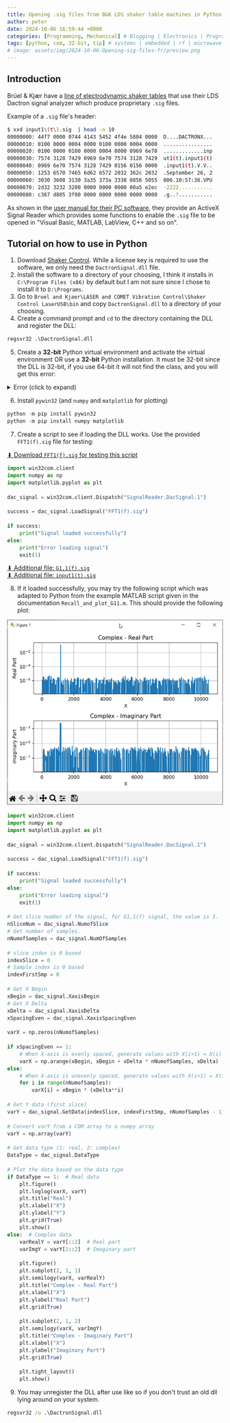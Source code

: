 ```yaml
---
title: Opening .sig files from B&K LDS shaker table machines in Python
author: peter
date: 2024-10-06 16:59:44 +0800
categories: [Programming, Mechanical] # Blogging | Electronics | Programming | Mechanical | SelfHosting
tags: [python, com, 32-bit, tip] # systems | embedded | rf | microwave | electronics | solidworks | automation | tip
# image: assets/img/2024-10-06-Opening-sig-files-fr/preview.png
---
```


## Introduction

Brüel & Kjær have a [line of electrodynamic shaker tables](https://www.hbkworld.com/en/products/vibration-testing/shaker-systems#!ref_bksv.com) that use their LDS Dactron signal analyzer which produce proprietary `.sig` files.

Example of a `.sig` file's header:

```bash
$ xxd input1\(t\).sig  | head -n 10
00000000: 44f7 0000 0744 4143 5452 4f4e 5804 0000  D....DACTRONX...
00000010: 0100 0000 0004 0000 0100 0000 0004 0000  ................
00000020: 0100 0000 0100 0000 0004 0000 0969 6e70  .............inp
00000030: 7574 3128 7429 0969 6e70 7574 3128 7429  ut1(t).input1(t)
00000040: 0969 6e70 7574 3128 7429 0156 0156 0000  .input1(t).V.V..
00000050: 1253 6570 7465 6d62 6572 2032 362c 2032  .September 26, 2
00000060: 3030 3608 3130 3a35 373a 3338 0856 5055  006.10:57:38.VPU
00000070: 2d32 3232 3200 0000 0000 0000 00a5 e2ec  -2222...........
00000080: c367 d805 3f00 0000 0000 0000 0000 0000  .g..?...........
```

As shown in the [user manual for their PC software](https://www.bksv.com/downloads/dactron/shakercontroller/manuals/shakercontroluserguide6.3.pdf), they provide an ActiveX Signal Reader which provides some functions to enable the `.sig` file to be opened in "Visual Basic, MATLAB, LabView, C++ and so on".

## Tutorial on how to use in Python

1. Download [Shaker Control](https://www.bksv.com/en/services/downloads/vibration-control-software/version-9). While a license key is required to use the software, we only need the `DactronSignal.dll` file.
2. Install the software to a directory of your choosing, I think it installs in `C:\Program Files (x86)` by default but I am not sure since I chose to install it to `D:\Programs`.
3. Go to `Bruel and Kjaer\LASER and COMET Vibration Control\Shaker Control LaserUSB\bin` and copy `DactronSignal.dll` to a directory of your choosing.
4. Create a command prompt and `cd` to the directory containing the DLL and register the DLL:

```bat
regsvr32 .\DactronSignal.dll
```

5. Create a **32-bit** Python virtual environment and activate the virtual environment OR use a **32-bit** Python installation. It must be 32-bit since the DLL is 32-bit, if you use 64-bit it will not find the class, and you will get this error:

<details close><summary>Error (click to expand)</summary>

```powershell
PS C:\<path>\signal_reader> python
Python 3.9.6 (tags/v3.9.6:db3ff76, Jun 28 2021, 15:26:21) [MSC v.1929 64 bit (AMD64)] on win32
Type "help", "copyright", "credits" or "license" for more information.
>>> exit()
PS C:\<path>\signal_reader> python .\test.py
Traceback (most recent call last):
  File "C:\Python39\lib\site-packages\win32com\client\dynamic.py", line 86, in _GetGoodDispatch
    IDispatch = pythoncom.connect(IDispatch)
pywintypes.com_error: (-2147221021, 'Operation unavailable', None, None)

During handling of the above exception, another exception occurred:

Traceback (most recent call last):
File "C:\<path>\signal_reader\test.py", line 6, in <module>
dac_signal = win32com.client.Dispatch("SignalReader.DacSignal.1")
File "C:\Python39\lib\site-packages\win32com\client\_\_init\_\_.py", line 117, in Dispatch
dispatch, userName = dynamic.\_GetGoodDispatchAndUserName(dispatch, userName, clsctx)
File "C:\Python39\lib\site-packages\win32com\client\dynamic.py", line 106, in \_GetGoodDispatchAndUserName
return (\_GetGoodDispatch(IDispatch, clsctx), userName)
File "C:\Python39\lib\site-packages\win32com\client\dynamic.py", line 88, in \_GetGoodDispatch
IDispatch = pythoncom.CoCreateInstance(
pywintypes.com_error: (-2147221164, 'Class not registered', None, None)
PS C:\<path>\signal_reader>

```

</details>

6. Install `pywin32` (and `numpy` and `matplotlib` for plotting)

```powershell
python -m pip install pywin32
python -m pip install numpy matplotlib
```

7. Create a script to see if loading the DLL works. Use the provided `FFT1(f).sig` file for testing:

[⬇ Download `FFT1(f).sig` for testing this script](</assets/lib/2024-10-06-Opening-sig-files-fr/FFT1(f).sig>)

```python
import win32com.client
import numpy as np
import matplotlib.pyplot as plt

dac_signal = win32com.client.Dispatch("SignalReader.DacSignal.1")

success = dac_signal.LoadSignal("FFT1(f).sig")

if success:
    print("Signal loaded successfully")
else:
    print("Error loading signal")
    exit(1)
```

[⬇ Additional file: `G1,1(f).sig`](</assets/lib/2024-10-06-Opening-sig-files-fr/G1,1(f).sig>)\
[⬇ Additional file: `input1(t).sig`](</assets/lib/2024-10-06-Opening-sig-files-fr/input1(t).sig>)

8. If it loaded successfully, you may try the following script which was adapted to Python from the example MATLAB script given in the documentation `Recall_and_plot_G11.m`. This should provide the following plot:

![FFT1(f).sig plot](/assets/img/2024-10-06-Opening-sig-files-fr/plot_fft.png)

```python
import win32com.client
import numpy as np
import matplotlib.pyplot as plt

dac_signal = win32com.client.Dispatch("SignalReader.DacSignal.1")

success = dac_signal.LoadSignal("FFT1(f).sig")

if success:
    print("Signal loaded successfully")
else:
    print("Error loading signal")
    exit(1)

# Get slice number of the signal, for G1,1(f) signal, the value is 1.
nSliceNum = dac_signal.NumofSlice
# Get number of samples.
nNumofSamples = dac_signal.NumOfSamples

# slice index is 0 based
indexSlice = 0
# Sample index is 0 based
indexFirstSmp = 0

# Get X Begin
xBegin = dac_signal.XaxisBegin
# Get X Delta
xDelta = dac_signal.XaxisDelta
xSpacingEven = dac_signal.XaxisSpacingEven

varX = np.zeros(nNumofSamples)

if xSpacingEven == 1:
    # When X-axis is evenly spaced, generate values with X(i+1) = X(i) + XDelta
    varX = np.arange(xBegin, xBegin + xDelta * nNumofSamples, xDelta)
else:
    # When X-axis is unevenly spaced, generate values with X(i+1) = X(i) * XDelta
    for i in range(nNumofSamples):
        varX[i] = xBegin * (xDelta**i)

# Get Y data (first slice)
varY = dac_signal.GetData(indexSlice, indexFirstSmp, nNumofSamples - 1)

# Convert varY from a COM array to a numpy array
varY = np.array(varY)

# Get data type (1: real, 2: complex)
DataType = dac_signal.DataType

# Plot the data based on the data type
if DataType == 1:  # Real data
    plt.figure()
    plt.loglog(varX, varY)
    plt.title("Real")
    plt.xlabel("X")
    plt.ylabel("Y")
    plt.grid(True)
    plt.show()
else:  # Complex data
    varRealY = varY[::2]  # Real part
    varImgY = varY[1::2]  # Imaginary part

    plt.figure()
    plt.subplot(2, 1, 1)
    plt.semilogy(varX, varRealY)
    plt.title("Complex - Real Part")
    plt.xlabel("X")
    plt.ylabel("Real Part")
    plt.grid(True)

    plt.subplot(2, 1, 2)
    plt.semilogy(varX, varImgY)
    plt.title("Complex - Imaginary Part")
    plt.xlabel("X")
    plt.ylabel("Imaginary Part")
    plt.grid(True)

    plt.tight_layout()
    plt.show()
```

9. You may unregister the DLL after use like so if you don't trust an old dll lying around on your system.

```bat
regsvr32 /u .\DactronSignal.dll
```
